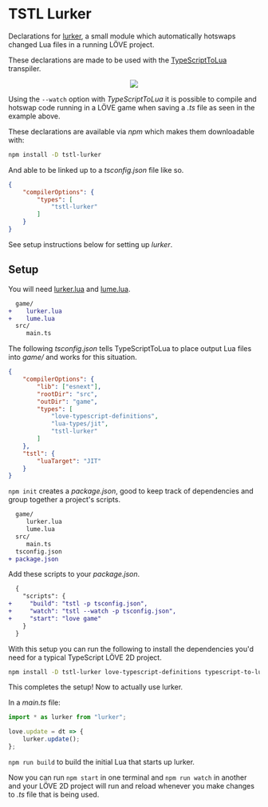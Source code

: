 # TSTL Lurker

Declarations for [lurker](https://github.com/rxi/lurker), a small module which automatically hotswaps changed Lua files in a running LÖVE project.

These declarations are made to be used with the [TypeScriptToLua](https://github.com/TypeScriptToLua/TypeScriptToLua) transpiler.

<div align="center">
  <img src="https://i.imgur.com/BoYr2Hj.gif" />
</div>

Using the `--watch` option with _TypeScriptToLua_ it is possible to compile and hotswap code running in a LÖVE game when saving a _.ts_ file as seen in the example above.

These declarations are available via _npm_ which makes them downloadable with:

```sh
npm install -D tstl-lurker
```

And able to be linked up to a _tsconfig.json_ file like so.

```json
{
    "compilerOptions": {
        "types": [
            "tstl-lurker"
        ]
    }
}
```

See setup instructions below for setting up _lurker_.

## Setup

You will need [lurker.lua](https://raw.githubusercontent.com/rxi/lurker/master/lurker.lua) and [lume.lua](https://raw.githubusercontent.com/rxi/lume/master/lume.lua).

```diff
  game/
+    lurker.lua
+    lume.lua
  src/
     main.ts
```

The following _tsconfig.json_ tells TypeScriptToLua to place output Lua files into _game/_ and works for this situation.

```json
{
    "compilerOptions": {
        "lib": ["esnext"],
        "rootDir": "src",
        "outDir": "game",
        "types": [
            "love-typescript-definitions",
            "lua-types/jit",
            "tstl-lurker"
        ]
    },
    "tstl": {
        "luaTarget": "JIT"
    }
}
```

`npm init` creates a _package.json_, good to keep track of dependencies and group together a project's scripts.

```diff
  game/
     lurker.lua
     lume.lua
  src/
     main.ts
  tsconfig.json
+ package.json
```

Add these scripts to your _package.json_.

```diff
  {
    "scripts": {
+     "build": "tstl -p tsconfig.json",
+     "watch": "tstl --watch -p tsconfig.json",
+     "start": "love game"
    }
  }
```

With this setup you can run the following to install the dependencies you'd need for a typical TypeScript LÖVE 2D project.

```sh
npm install -D tstl-lurker love-typescript-definitions typescript-to-lua
```

This completes the setup! Now to actually use lurker.

In a _main.ts_ file:

```ts
import * as lurker from "lurker";

love.update = dt => {
    lurker.update();
};
```

`npm run build` to build the initial Lua that starts up lurker.

Now you can run `npm start` in one terminal and `npm run watch` in another and your LÖVE 2D project will run and reload whenever you make changes to _.ts_ file that is being used.